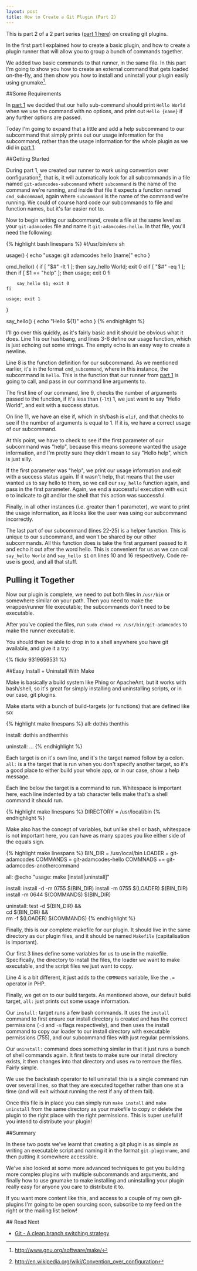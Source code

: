 ```yaml
---
layout: post
title: How to Create a Git Plugin (Part 2)
---
```


This is part 2 of a 2 part series ([part 1 here](/2013/07/12/how-to-create-git-plugin.html)) on creating git plugins.

In the first part I explained how to create a basic plugin, and how to create a plugin runner that will allow you to group a bunch of commands together.

We added two basic commands to that runner, in the same file.  In this part I'm going to show you how to create an external command that gets loaded on-the-fly, and then show you how to install and uninstall your plugin easily using gnumake[^1].

##Some Requirements

In [part 1](/2013/07/12/how-to-create-git-plugin.html) we decided that our hello sub-command should print `Hello World` when we use the command with no options, and print out `Hello {name}` if any further options are passed.

Today I'm going to expand that a little and add a help subcommand to our subcommand that simply prints out our usage information for the subcommand, rather than the usage information for the whole plugin as we did in [part 1](/2013/07/12/how-to-create-git-plugin.html).

##Getting Started

During part 1, we created our runner to work using convention over configuration[^2], that is, it will automatically look for all subcommands in a file named `git-adamcodes-subcommand` where `subcommand` is the name of the command we're running, and inside that file it expects a function named `cmd_subcommand`, again where `subcommand` is the name of the command we're running.  We could of course hard code our subcommands to file and function names, but it's far easier not to.

Now to begin writing our subcommand, create a file at the same level as your `git-adamcodes` file and name it `git-adamcodes-hello`.  In that file, you'll need the following:

{% highlight bash linespans %}
#!/usr/bin/env sh

usage() {
    echo "usage: git adamcodes hello [name]"
    echo
}

cmd_hello() {
    if [ "$#" -lt 1 ]; then
        say_hello World; exit 0
    elif [ "$#" -eq 1 ]; then
        if [ $1 == "help" ]; then
            usage; exit 0
        fi

        say_hello $1; exit 0
    fi

    usage; exit 1
}

say_hello() {
    echo "Hello ${1}"
    echo
}
{% endhighlight %}

I'll go over this quickly, as it's fairly basic and it should be obvious what it does.  Line 1 is our hashbang, and lines 3-6 define our usage function, which is just echoing out some strings.  The empty echo is an easy way to create a newline.

Line 8 is the function definition for our subcommand.  As we mentioned earlier, it's in the format `cmd_subcommand`, where in this instance, the subcommand is `hello`.  This is the function that our runner from [part 1](/2013/07/12/how-to-create-git-plugin.html) is going to call, and pass in our command line arguments to.

The first line of our command, line 9, checks the number of arguments passed to the function, if it's less than (`-lt`) 1, we just want to say "Hello World", and exit with a success status.

On line 11, we have an else if, which in sh/bash is `elif`, and that checks to see if the number of arguments is equal to 1.  If it is, we have a correct usage of our subcommand.

At this point, we have to check to see if the first parameter of our subcommand was "help", because this means someone wanted the usage information, and I'm pretty sure they didn't mean to say "Hello help", which is just silly.

If the first parameter was "help", we print our usage information and exit with a success status again.  If it wasn't help, that means that the user wanted us to say hello to them, so we call our `say_hello` function again, and pass in the first parameter.  Again, we end a successful execution with `exit 0` to indicate to git and/or the shell that this action was successful.

Finally, in all other instances (i.e. greater than 1 parameter), we want to print the usage information, as it looks like the user was using our subcommand incorrectly.

The last part of our subcommand (lines 22-25) is a helper function.  This is unique to our subcommand, and won't be shared by our other subcommands.  All this function does is take the first argument passed to it and echo it out after the word hello.  This is convenient for us as we can call `say_hello World` and `say_hello $1` on lines 10 and 16 respectively.  Code re-use is good, and all that stuff.

## Pulling it Together

Now our plugin is complete, we need to put both files in `/usr/bin` or somewhere similar on your path.  Then you need to make the wrapper/runner file executable; the subcommands don't need to be executable.

After you've copied the files, run `sudo chmod +x /usr/bin/git-adamcodes` to make the runner executable.

You should then be able to drop in to a shell anywhere you have git available, and give it a try:

{% flickr 9319659531 %}

##Easy Install + Uninstall With Make

Make is basically a build system like Phing or ApacheAnt, but it works with bash/shell, so it's great for simply installing and uninstalling scripts, or in our case, git plugins.

Make starts with a bunch of build-targets (or functions) that are defined like so:

{% highlight make linespans %}
all:
  dothis
  thenthis

install:
  dothis
  andthenthis

uninstall:
  ...
{% endhighlight %}

Each target is on it's own line, and it's the target named follow by a colon.  `all:` is a the target that is run when you don't specify another target, so it's a good place to either build your whole app, or in our case, show a help message.

Each line below the target is a command to run.  Whitespace is important here, each line indented by a tab character tells make that's a shell command it should run.

{% highlight make linespans %}
DIRECTORY = /usr/local/bin
{% endhighlight %}

Make also has the concept of variables, but unlike shell or bash, whitespace is not important here, you can have as many spaces you like either side of the equals sign.

{% highlight make linespans %}
BIN_DIR   = /usr/local/bin
LOADER    = git-adamcodes
COMMANDS  = git-adamcodes-hello
COMMNADS += git-adamcodes-anothercommand

all:
    @echo "usage: make [install|uninstall]"

install:
    install -d -m 0755 $(BIN_DIR)
    install -m 0755 $(LOADER) $(BIN_DIR)
    install -m 0644 $(COMMANDS) $(BIN_DIR)

uninstall:
    test -d $(BIN_DIR) && \
    cd $(BIN_DIR) && \
    rm -f $(LOADER) $(COMMANDS)
{% endhighlight %}

Finally, this is our complete makefile for our plugin.  It should live in the same directory as our plugin files, and it should be named `Makefile` (capitalisation is important).

Our first 3 lines define some variables for us to use in the makefile.  Specifically, the directory to install the files, the loader we want to make executable, and the script files we just want to copy.

Line 4 is a bit different, it just adds to the `COMMANDS` variable, like the `.=` operator in PHP.

Finally, we get on to our build targets.  As mentioned above, our default build target, `all:` just prints out some usage information.

Our `install:` target runs a few bash commands.  It uses the `install` command to first ensure our install directory is created and has the correct permissions (`-d` and `-m` flags respectively), and then uses the install command to copy our loader to our install directory with executable permissions (755), and our subcommand files with just regular permissions.

Our `uninstall:` command does something similar in that it just runs a bunch of shell commands again.  It first tests to make sure our install directory exists, it then changes into that directory and uses `rm` to remove the files.  Fairly simple.

We use the backslash operator to tell uninstall this is a single command run over several lines, so that they are executed together rather than one at a time (and will exit without running the rest if any of them fail).

Once this file is in place you can simply run `make install` and `make uninstall` from the same directory as your makefile to copy or delete the plugin to the right place with the right permissions.  This is super useful if you intend to distribute your plugin!

##Summary

In these two posts we've learnt that creating a git plugin is as simple as writing an executable script and naming it in the format `git-pluginname`, and then putting it somewhere accessible.

We've also looked at some more advanced techniques to get you building more complex plugins with multiple subcommands and arguments, and finally how to use gnumake to make installing and uninstalling your plugin really easy for anyone you care to distribute it to.

If you want more content like this, and access to a couple of my own git-plugins I'm going to be open sourcing soon, subscribe to my feed on the right or the mailing list below!

## Read Next

* [Git - A clean branch switching strategy](/2012/08/03/git-cleanly-move-between-branches.html)

[^1]: http://www.gnu.org/software/make/
[^2]: http://en.wikipedia.org/wiki/Convention_over_configuration

